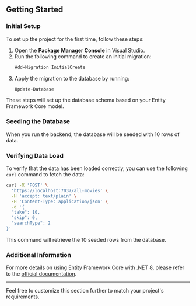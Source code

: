 ## Getting Started

### Initial Setup

To set up the project for the first time, follow these steps:

1. Open the **Package Manager Console** in Visual Studio.
2. Run the following command to create an initial migration:
   ```sh
   Add-Migration InitialCreate
   ```
3. Apply the migration to the database by running:
   ```sh
   Update-Database
   ```

These steps will set up the database schema based on your Entity Framework Core model.

### Seeding the Database

When you run the backend, the database will be seeded with 10 rows of data. 

### Verifying Data Load

To verify that the data has been loaded correctly, you can use the following `curl` command to fetch the data:

```sh
curl -X 'POST' \
  'https://localhost:7037/all-movies' \
  -H 'accept: text/plain' \
  -H 'Content-Type: application/json' \
  -d '{
  "take": 10,
  "skip": 0,
  "searchType": 2
}'
```

This command will retrieve the 10 seeded rows from the database.

### Additional Information

For more details on using Entity Framework Core with .NET 8, please refer to the [official documentation](https://docs.microsoft.com/en-us/ef/core/).

---

Feel free to customize this section further to match your project's requirements.
